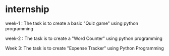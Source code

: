 # internship
week-1 :
The task is to create a basic "Quiz game" using python programming
















































week-2 :
The task is to create a "Word Counter" using python programming






































Week 3: The task is to create "Expense Tracker" using Python Programming

